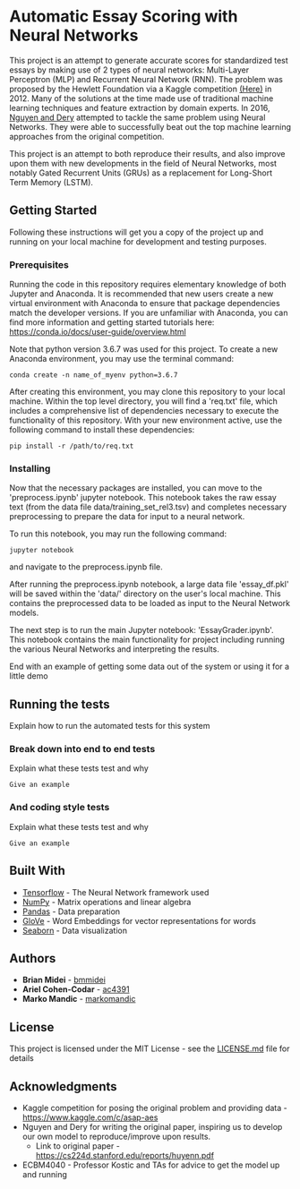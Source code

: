 # Automatic Essay Scoring with Neural Networks

This project is an attempt to generate accurate scores for standardized test essays by making use of 2 types of neural
networks: Multi-Layer Perceptron (MLP) and Recurrent Neural Network (RNN). The problem was proposed by the Hewlett
Foundation via a Kaggle competition [(Here)](https://www.kaggle.com/c/asap-aes) in 2012. Many of the solutions at the time
made use of traditional machine learning techniques and feature extraction by domain experts. In 2016, 
[Nguyen and Dery](https://cs224d.stanford.edu/reports/huyenn.pdf) attempted to tackle the same problem using Neural Networks.
They were able to successfully beat out the top machine learning approaches from the original competition.

This project is an attempt to both reproduce their results, and also improve upon them with new developments in the field
of Neural Networks, most notably Gated Recurrent Units (GRUs) as a replacement for Long-Short Term Memory (LSTM).

## Getting Started

Following these instructions will get you a copy of the project up and running on your local machine for development
and testing purposes.

### Prerequisites

Running the code in this repository requires elementary knowledge of both Jupyter and Anaconda. It is recommended that 
new users create a new virtual environment with Anaconda to ensure that package dependencies match the developer 
versions. If you are unfamiliar with Anaconda, you can find more information and getting started tutorials here:
https://conda.io/docs/user-guide/overview.html

Note that python version 3.6.7 was used for this project. To create a new Anaconda environment, you may use the terminal
command:
```
conda create -n name_of_myenv python=3.6.7
```
After creating this environment, you may clone this repository to your local machine. Within the top level directory,
you will find a 'req.txt' file, which includes a comprehensive list of dependencies necessary to execute the functionality
of this repository. With your new environment active, use the following command to install these dependencies:
```
pip install -r /path/to/req.txt
```

### Installing

Now that the necessary packages are installed, you can move to the 'preprocess.ipynb' jupyter notebook. This notebook
takes the raw essay text (from the data file data/training_set_rel3.tsv) and completes necessary preprocessing to prepare
the data for input to a neural network. 

To run this notebook, you may run the following command:
```
jupyter notebook 
```
and navigate to the preprocess.ipynb file.

After running the preprocess.ipynb notebook, a large data file 'essay_df.pkl' will be saved within the
'data/' directory on the user's local machine. This contains the preprocessed data to be loaded as input
to the Neural Network models. 

The next step is to run the main Jupyter notebook: 'EssayGrader.ipynb'. This notebook contains the main functionality
for project including running the various Neural Networks and interpreting the results. 


End with an example of getting some data out of the system or using it for a little demo

## Running the tests

Explain how to run the automated tests for this system

### Break down into end to end tests

Explain what these tests test and why

```
Give an example
```

### And coding style tests

Explain what these tests test and why

```
Give an example
```

## Built With

* [Tensorflow](https://www.tensorflow.org/) - The Neural Network framework used
* [NumPy](http://www.numpy.org/) - Matrix operations and linear algebra
* [Pandas](https://pandas.pydata.org/) - Data preparation
* [GloVe](https://nlp.stanford.edu/projects/glove/) - Word Embeddings for vector representations for words
* [Seaborn](https://seaborn.pydata.org/) - Data visualization


## Authors

* **Brian Midei** - [bmmidei](https://github.com/bmmidei)
* **Ariel Cohen-Codar** - [ac4391](https://github.com/ac4391)
* **Marko Mandic** - [markomandic](https://github.com/markomandic)

## License

This project is licensed under the MIT License - see the [LICENSE.md](LICENSE.md) file for details

## Acknowledgments

* Kaggle competition for posing the original problem and providing data - https://www.kaggle.com/c/asap-aes
* Nguyen and Dery for writing the original paper, inspiring us to develop our own model to reproduce/improve upon results.
    * Link to original paper - https://cs224d.stanford.edu/reports/huyenn.pdf
* ECBM4040 - Professor Kostic and TAs for advice to get the model up and running

